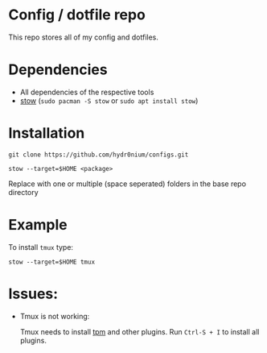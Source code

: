 # Config / dotfile repo
This repo stores all of my config and dotfiles.

# Dependencies
- All dependencies of the respective tools
- [stow](https://www.gnu.org/software/stow/manual/stow.html) (`sudo pacman -S stow` or `sudo apt install stow`)

# Installation

`git clone https://github.com/hydr0nium/configs.git`

`stow --target=$HOME <package>`

Replace <package> with one or multiple (space seperated) folders in the base repo directory

# Example
To install `tmux` type:

`stow --target=$HOME tmux`

# Issues:
- Tmux is not working:

  Tmux needs to install [tpm](https://github.com/tmux-plugins/tpm) and other plugins. Run `Ctrl-S + I` to install all plugins.

